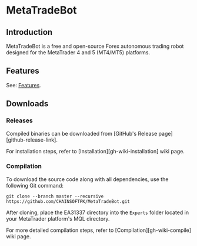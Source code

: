 # MetaTradeBot


## Introduction

MetaTradeBot is a free and open-source Forex autonomous trading robot
designed for the MetaTrader 4 and 5 (MT4/MT5) platforms.


## Features

See: [Features](https://github.com/EA31337/EA31337/wiki/Features).

## Downloads

### Releases

Compiled binaries can be downloaded from [GitHub's Release page][github-release-link].

For installation steps, refer to [Installation][gh-wiki-installation] wiki page.

### Compilation

To download the source code along with all dependencies, use the following Git command:

    git clone --branch master --recursive https://github.com/CHAINSOFTPK/MetaTradeBot.git

After cloning, place the EA31337 directory into the `Experts` folder located in
your MetaTrader platform's MQL directory.

For more detailed compilation steps, refer to [Compilation][gh-wiki-compile] wiki page.
